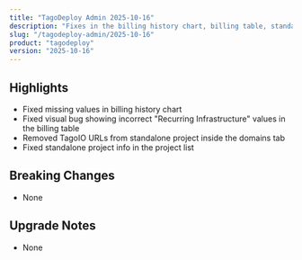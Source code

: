 ```yaml
---
title: "TagoDeploy Admin 2025-10-16"
description: "Fixes in the billing history chart, billing table, standalone project info, and project list"
slug: "/tagodeploy-admin/2025-10-16"
product: "tagodeploy"
version: "2025-10-16"
---
```


## Highlights
- Fixed missing values in billing history chart
- Fixed visual bug showing incorrect "Recurring Infrastructure" values in the billing table
- Removed TagoIO URLs from standalone project inside the domains tab
- Fixed standalone project info in the project list

## Breaking Changes

- None

## Upgrade Notes

- None
